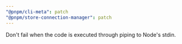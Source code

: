 ```yaml
---
"@pnpm/cli-meta": patch
"@pnpm/store-connection-manager": patch
---
```


Don't fail when the code is executed through piping to Node's stdin.

